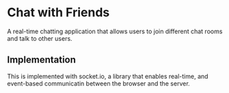 # Chat with Friends
A real-time chatting application that allows users to join different chat rooms and talk to other users. 

## Implementation
This is implemented with socket.io, a library that enables real-time, and event-based communicatin between the browser and the server. 
